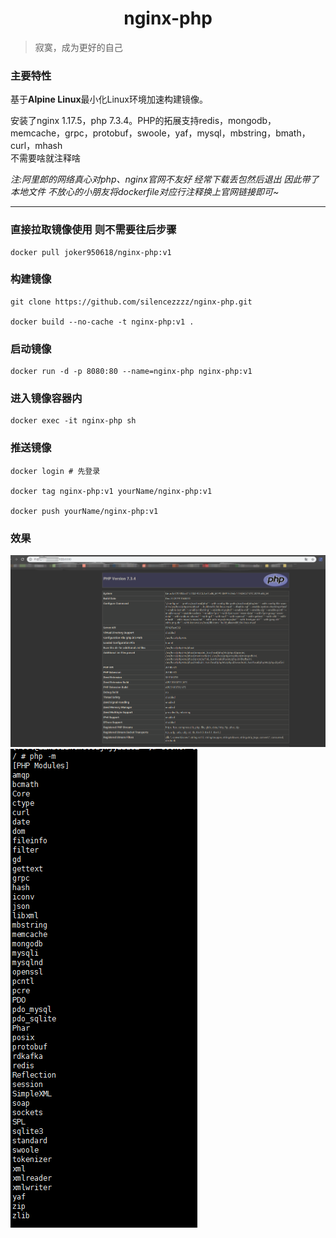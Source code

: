 # <center>nginx-php</center>
> 寂寞，成为更好的自己
### 主要特性

基于**Alpine Linux**最小化Linux环境加速构建镜像。

安装了nginx 1.17.5，php 7.3.4。PHP的拓展支持redis，mongodb，memcache，grpc，protobuf，swoole，yaf，mysql，mbstring，bmath，curl，mhash  
不需要啥就注释啥

*注:阿里郎的网络真心对php、nginx官网不友好  经常下载丢包然后退出  因此带了本地文件  不放心的小朋友将dockerfile对应行注释换上官网链接即可~*


***

### 直接拉取镜像使用  则不需要往后步骤
```
docker pull joker950618/nginx-php:v1
```

### 构建镜像
``` 
git clone https://github.com/silencezzzz/nginx-php.git

docker build --no-cache -t nginx-php:v1 .
```
### 启动镜像
```
docker run -d -p 8080:80 --name=nginx-php nginx-php:v1
```
### 进入镜像容器内
```
docker exec -it nginx-php sh
```
### 推送镜像
```
docker login # 先登录

docker tag nginx-php:v1 yourName/nginx-php:v1

docker push yourName/nginx-php:v1
```
### 效果
![Image text](https://raw.githubusercontent.com/silencezzzz/img/master/php7.3.4-nginx.jpg)
![Image text](https://raw.githubusercontent.com/silencezzzz/img/master/phpkuozhan.jpg)




